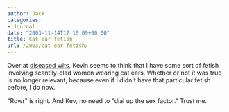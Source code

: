 ```yaml
---
author: Jack
categories:
- Journal
date: "2003-11-14T17:10:09+00:00"
title: Cat ear fetish
url: /2003/cat-ear-fetish/
---
```


Over at [diseased wits][1], Kevin seems to think that I have some sort of fetish involving scantily-clad women wearing cat ears. Whether or not it was true is no longer relevant, because even if I didn't have that particular fetish before, I do now.

"Rowr" is right. And Kev, no need to "dial up the sex factor." Trust me.

 [1]: http://www.diseasedwits.com/index.php?entry=/drawings/kitty_gal.txt "k's diseased wits"